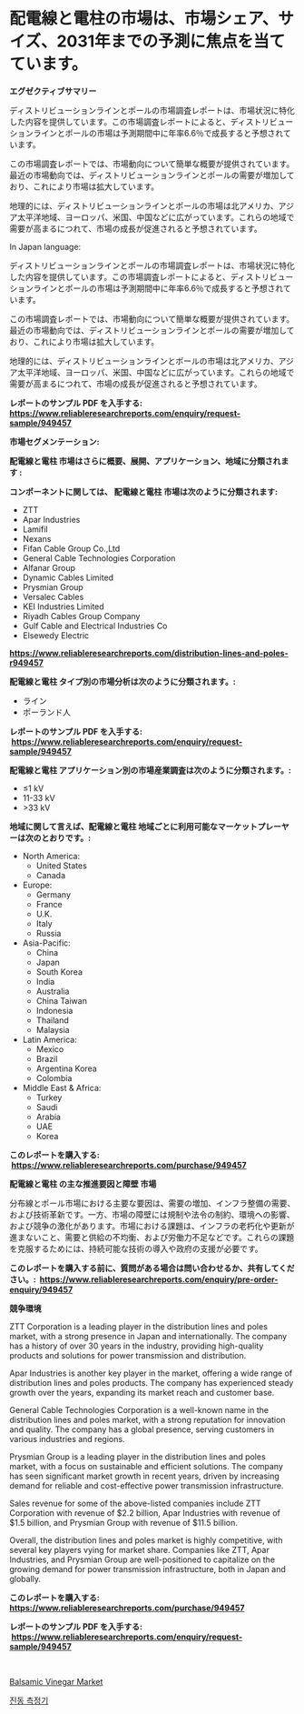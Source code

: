 <p><h1>配電線と電柱の市場は、市場シェア、サイズ、2031年までの予測に焦点を当てています。</h1></p><p><strong>エグゼクティブサマリー</strong></p>
<p><p>ディストリビューションラインとポールの市場調査レポートは、市場状況に特化した内容を提供しています。この市場調査レポートによると、ディストリビューションラインとポールの市場は予測期間中に年率6.6％で成長すると予想されています。</p><p>この市場調査レポートでは、市場動向について簡単な概要が提供されています。最近の市場動向では、ディストリビューションラインとポールの需要が増加しており、これにより市場は拡大しています。</p><p>地理的には、ディストリビューションラインとポールの市場は北アメリカ、アジア太平洋地域、ヨーロッパ、米国、中国などに広がっています。これらの地域で需要が高まるにつれて、市場の成長が促進されると予想されています。</p><p>In Japan language:</p><p>ディストリビューションラインとポールの市場調査レポートは、市場状況に特化した内容を提供しています。この市場調査レポートによると、ディストリビューションラインとポールの市場は予測期間中に年率6.6％で成長すると予想されています。</p><p>この市場調査レポートでは、市場動向について簡単な概要が提供されています。最近の市場動向では、ディストリビューションラインとポールの需要が増加しており、これにより市場は拡大しています。</p><p>地理的には、ディストリビューションラインとポールの市場は北アメリカ、アジア太平洋地域、ヨーロッパ、米国、中国などに広がっています。これらの地域で需要が高まるにつれて、市場の成長が促進されると予想されています。</p></p>
<p><strong>レポートのサンプル PDF を入手する: <a href="https://www.reliableresearchreports.com/enquiry/request-sample/949457">https://www.reliableresearchreports.com/enquiry/request-sample/949457</a></strong></p>
<p><strong>市場セグメンテーション:</strong></p>
<p><strong> 配電線と電柱 市場はさらに概要、展開、アプリケーション、地域に分類されます :</strong></p>
<p><strong>コンポーネントに関しては、 配電線と電柱 市場は次のように分類されます: &nbsp;</strong></p>
<p><ul><li>ZTT</li><li>Apar Industries</li><li>Lamifil</li><li>Nexans</li><li>Fifan Cable Group Co.,Ltd</li><li>General Cable Technologies Corporation</li><li>Alfanar Group</li><li>Dynamic Cables Limited</li><li>Prysmian Group</li><li>Versalec Cables</li><li>KEI Industries Limited</li><li>Riyadh Cables Group Company</li><li>Gulf Cable and Electrical Industries Co</li><li>Elsewedy Electric</li></ul></p>
<p><strong><a href="https://www.reliableresearchreports.com/distribution-lines-and-poles-r949457">https://www.reliableresearchreports.com/distribution-lines-and-poles-r949457</a></strong></p>
<p><strong> 配電線と電柱 タイプ別の市場分析は次のように分類されます。:</strong></p>
<p><ul><li>ライン</li><li>ポーランド人</li></ul></p>
<p><strong>レポートのサンプル PDF を入手する: &nbsp;<a href="https://www.reliableresearchreports.com/enquiry/request-sample/949457">https://www.reliableresearchreports.com/enquiry/request-sample/949457</a></strong></p>
<p><strong> 配電線と電柱 アプリケーション別の市場産業調査は次のように分類されます。:</strong></p>
<p><ul><li>≤1 kV</li><li>11-33 kV</li><li>>33 kV</li></ul></p>
<p><strong>地域に関して言えば、配電線と電柱 地域ごとに利用可能なマーケットプレーヤーは次のとおりです。:</strong></p>
<p><ul>
    <li>
        North America:
        <ul>
            <li>United States</li>
            <li>Canada</li>
        </ul>
    </li>
    <li>
        Europe:
        <ul>
            <li>Germany</li>
            <li>France</li>
            <li>U.K.</li>
            <li>Italy</li>
            <li>Russia</li>
        </ul>
    </li>
    <li>
        Asia-Pacific:
        <ul>
            <li>China</li>
            <li>Japan</li>
            <li>South Korea</li>
            <li>India</li>
            <li>Australia</li>
            <li>China Taiwan</li>
            <li>Indonesia</li>
            <li>Thailand</li>
            <li>Malaysia</li>
        </ul>
    </li>
    <li>
        Latin America:
        <ul>
            <li>Mexico</li>
            <li>Brazil</li>
            <li>Argentina Korea</li>
            <li>Colombia</li>
        </ul>
    </li>
    <li>
        Middle East & Africa:
        <ul>
            <li>Turkey</li>
            <li>Saudi</li>
            <li>Arabia</li>
            <li>UAE</li>
            <li>Korea</li>
        </ul>
    </li>
    </ul></p>
<p><strong>このレポートを購入する: &nbsp;<a href="https://www.reliableresearchreports.com/purchase/949457">https://www.reliableresearchreports.com/purchase/949457</a></strong></p>
<p><strong>配電線と電柱 の主な推進要因と障壁 市場</strong></p>
<p><p>分布線とポール市場における主要な要因は、需要の増加、インフラ整備の需要、および技術革新です。一方、市場の障壁には規制や法令の制約、環境への影響、および競争の激化があります。市場における課題は、インフラの老朽化や更新が進まないこと、需要と供給の不均衡、および労働力不足などです。これらの課題を克服するためには、持続可能な技術の導入や政府の支援が必要です。</p></p>
<p><strong>このレポートを購入する前に、質問がある場合は問い合わせるか、共有してください。:&nbsp; <a href="https://www.reliableresearchreports.com/enquiry/pre-order-enquiry/949457">https://www.reliableresearchreports.com/enquiry/pre-order-enquiry/949457</a></strong></p>
<p><strong>競争環境</strong></p>
<p><p>ZTT Corporation is a leading player in the distribution lines and poles market, with a strong presence in Japan and internationally. The company has a history of over 30 years in the industry, providing high-quality products and solutions for power transmission and distribution.</p><p>Apar Industries is another key player in the market, offering a wide range of distribution lines and poles products. The company has experienced steady growth over the years, expanding its market reach and customer base.</p><p>General Cable Technologies Corporation is a well-known name in the distribution lines and poles market, with a strong reputation for innovation and quality. The company has a global presence, serving customers in various industries and regions.</p><p>Prysmian Group is a leading player in the distribution lines and poles market, with a focus on sustainable and efficient solutions. The company has seen significant market growth in recent years, driven by increasing demand for reliable and cost-effective power transmission infrastructure.</p><p>Sales revenue for some of the above-listed companies include ZTT Corporation with revenue of $2.2 billion, Apar Industries with revenue of $1.5 billion, and Prysmian Group with revenue of $11.5 billion.</p><p>Overall, the distribution lines and poles market is highly competitive, with several key players vying for market share. Companies like ZTT, Apar Industries, and Prysmian Group are well-positioned to capitalize on the growing demand for power transmission infrastructure, both in Japan and globally.</p></p>
<p><strong>このレポートを購入する: &nbsp; <a href="https://www.reliableresearchreports.com/purchase/949457">https://www.reliableresearchreports.com/purchase/949457</a></strong></p>
<p><strong>レポートのサンプル PDF を入手する: &nbsp;<a href="https://www.reliableresearchreports.com/enquiry/request-sample/949457">https://www.reliableresearchreports.com/enquiry/request-sample/949457</a></strong><strong></strong></p>
<p>&nbsp;</p>
<p><p><a href="https://github.com/santosh758595/Market-Research-Report-List-4/blob/main/balsamic-vinegar-market.md">Balsamic Vinegar Market</a></p><p><a href="https://github.com/lzuwsfreyoq70/Market-Research-Report-List-1/blob/main/504401617817.md">진동 측정기</a></p></p>